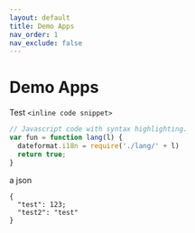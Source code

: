 ```yaml
---
layout: default
title: Demo Apps
nav_order: 1
nav_exclude: false
---
```


# Demo Apps

Test `<inline code snippet>`

```js
// Javascript code with syntax highlighting.
var fun = function lang(l) {
  dateformat.i18n = require('./lang/' + l)
  return true;
}
```
a json
```
{
  "test": 123;
  "test2": "test"
}
```
